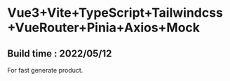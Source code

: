 # Vue3+Vite+TypeScript+Tailwindcss+VueRouter+Pinia+Axios+Mock
## Build time : 2022/05/12

For fast generate product.